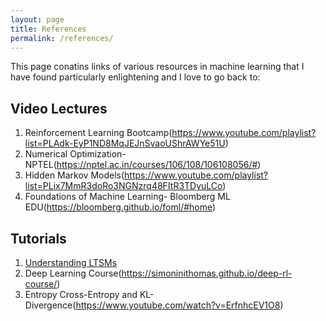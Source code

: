 ```yaml
---
layout: page
title: References
permalink: /references/
---
```

This page conatins links of various resources in machine learning that I have found particularly enlightening and I love to go back to:   
  
## Video Lectures  
1. Reinforcement Learning Bootcamp(https://www.youtube.com/playlist?list=PLAdk-EyP1ND8MqJEJnSvaoUShrAWYe51U)    
2. Numerical Optimization-NPTEL(https://nptel.ac.in/courses/106/108/106108056/#)  
3. Hidden Markov Models(https://www.youtube.com/playlist?list=PLix7MmR3doRo3NGNzrq48FItR3TDyuLCo)  
4. Foundations of Machine Learning- Bloomberg ML EDU(https://bloomberg.github.io/foml/#home)  
  
## Tutorials  
  
1. [Understanding LTSMs](http://colah.github.io/posts/2015-08-Understanding-LSTMs/)  
2. Deep Learning Course(https://simoninithomas.github.io/deep-rl-course/)
3. Entropy Cross-Entropy and KL-Divergence(https://www.youtube.com/watch?v=ErfnhcEV1O8)      
